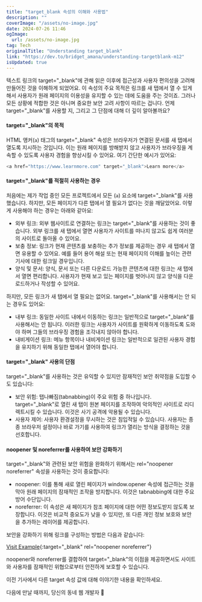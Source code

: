 ```yaml
---
title: "target_blank 속성의 이해와 사용법"
description: ""
coverImage: "/assets/no-image.jpg"
date: 2024-07-26 11:46
ogImage: 
  url: /assets/no-image.jpg
tag: Tech
originalTitle: "Understanding target_blank"
link: "https://dev.to/bridget_amana/understanding-targetblank-m12"
isUpdated: true
---
```





텍스트 링크의 target="_blank"에 관해 읽은 이후에 접근성과 사용자 편의성을 고려해 만들어진 것을 이해하게 되었어요. 이 속성의 주요 목적은 링크를 새 탭에서 열 수 있게 해서 사용자가 원래 페이지의 이용성을 유지할 수 있는 데에 도움을 주는 것이죠. 그러나 모든 상황에 적합한 것은 아니며 중요한 보안 고려 사항이 따르는 겁니다. 언제 target="_blank"를 사용할 지, 그리고 그 단점에 대해 더 깊이 알아볼까요?

#### target="_blank"의 목적

HTML 앵커(`a`) 태그의 target="_blank" 속성은 브라우저가 연결된 문서를 새 탭에서 열도록 지시하는 것입니다. 이는 원래 페이지를 방해받지 않고 사용자가 브라우징을 계속할 수 있도록 사용자 경험을 향상시킬 수 있어요. 여기 간단한 예시가 있어요:

```js
<a href="https://www.learnmore.com" target="_blank">Learn more</a>
```

<div class="content-ad"></div>

#### target="_blank"를 적절히 사용하는 경우

처음에는 제가 작업 중인 모든 프로젝트에서 모든 (`a`) 요소에 target="_blank"를 사용했습니다. 하지만, 모든 페이지가 다른 탭에서 열 필요가 없다는 것을 깨달았어요. 이렇게 사용해야 하는 경우는 아래와 같아요:

- 외부 링크: 외부 웹사이트로 연결하는 링크는 target="_blank"를 사용하는 것이 좋습니다. 외부 링크를 새 탭에서 열면 사용자가 사이트를 떠나지 않고도 쉽게 여러분의 사이트로 돌아올 수 있어요.
- 보충 정보: 링크가 현재 콘텐츠를 보충하는 추가 정보를 제공하는 경우 새 탭에서 열면 유용할 수 있어요. 예를 들어 용어 해설 또는 현재 페이지의 이해를 높이는 관련 기사에 대한 링크일 경우입니다.
- 양식 및 문서: 양식, 문서 또는 다른 다운로드 가능한 콘텐츠에 대한 링크는 새 탭에서 열면 편리합니다. 사용자가 현재 보고 있는 페이지를 벗어나지 않고 양식을 다운로드하거나 작성할 수 있어요.

하지만, 모든 링크가 새 탭에서 열 필요는 없어요. target="_blank"를 사용해서는 안 되는 경우도 있어요:

<div class="content-ad"></div>

- 내부 링크: 동일한 사이트 내에서 이동하는 링크는 일반적으로 target="_blank"를 사용해서는 안 됩니다. 이러한 링크는 사용자가 사이트를 원확하게 이동하도록 도와야 하며 그들의 브라우징 경험을 조각내지 않아야 합니다.
- 내비게이션 링크: 메뉴 항목이나 내비게이션 링크는 일반적으로 일관된 사용자 경험을 유지하기 위해 동일한 탭에서 열어야 합니다.

#### target="_blank" 사용의 단점

target="_blank"를 사용하는 것은 유익할 수 있지만 잠재적인 보안 취약점을 도입할 수도 있습니다:

- 보안 위험: 탭나빠짐(tabnabbing)이 주요 위험 중 하나입니다. target="_blank"로 열린 새 탭이 원본 페이지를 조작하여 악의적인 사이트로 리디렉트시킬 수 있습니다. 이것은 사기 공격에 악용될 수 있습니다.
- 사용자 제어: 사용자 환경설정을 무시하는 것은 침입적일 수 있습니다. 사용자는 종종 브라우저 설정이나 바로 가기를 사용하여 링크가 열리는 방식을 결정하는 것을 선호합니다.

<div class="content-ad"></div>

#### noopener 및 noreferrer를 사용하여 보안 강화하기

target="_blank"와 관련된 보안 위험을 완화하기 위해서는 rel="noopener noreferrer" 속성을 사용하는 것이 중요합니다:

- noopener: 이를 통해 새로 열린 페이지가 window.opener 속성에 접근하는 것을 막아 원래 페이지의 잠재적인 조작을 방지합니다. 이것은 tabnabbing에 대한 주요 방어 수단입니다.
- noreferrer: 이 속성은 새 페이지가 참조 페이지에 대한 어떤 정보도받지 않도록 보장합니다. 이것은 비교적 중요도가 낮을 수 있지만, 또 다른 개인 정보 보호와 보안을 추가하는 레이어를 제공합니다.

보안을 강화하기 위해 링크를 구성하는 방법은 다음과 같습니다:

<div class="content-ad"></div>


[Visit Example](https://www.example.com){:target="_blank" rel="noopener noreferrer"}


noopener와 noreferrer를 결합하여 target="_blank"의 이점을 제공하면서도 사이트와 사용자를 잠재적인 위협으로부터 안전하게 보호할 수 있습니다.

이전 기사에서 다른 target 속성 값에 대해 이야기한 내용을 확인하세요.

다음에 만날 때까지, 당신의 동네 웹 개발자 🫡
